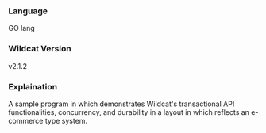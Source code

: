 ### Language 
GO lang

### Wildcat Version
v2.1.2

### Explaination
A sample program in which demonstrates Wildcat's transactional API functionalities, concurrency, and durability in a layout in which reflects an e-commerce type system.